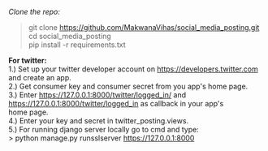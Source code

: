 *Clone the repo:*
  > git clone https://github.com/MakwanaVihas/social_media_posting.git <br>
  > cd social_media_posting<br>
  > pip install -r requirements.txt<br>


**For twitter:**<br>
      1.) Set up your twitter developer account on https://developers.twitter.com and create an app.<br>
      2.) Get consumer key and consumer secret from you app's home page.<br>
      3.) Enter https://127.0.0.1:8000/twitter/logged_in/ and https://127.0.0.1:8000/twitter/logged_in as callback in your app's<br> home page. <br>
      4.) Enter your key and secret in twitter_posting.views.<br>
      5.) For running django server locally go to cmd and type:<br>
          > python manage.py runsslserver https://127.0.0.1:8000<br>
      
